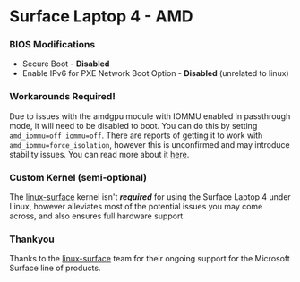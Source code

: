 # Surface Laptop 4 - AMD

### BIOS Modifications
- Secure Boot - **Disabled**
- Enable IPv6 for PXE Network Boot Option - **Disabled** (unrelated to linux)

### Workarounds Required!
Due to issues with the amdgpu module with IOMMU enabled in passthrough mode, it will need to be disabled to boot. You can do this by setting `amd_iommu=off iommu=off`. There are reports of getting it to work with `amd_iommu=force_isolation`, however this is unconfirmed and may introduce stability issues. You can read more about it [here](https://github.com/linux-surface/linux-surface/wiki/Surface-Laptop-4#screen-freezes-with-corruption-on-boot).

### Custom Kernel (semi-optional)
The [linux-surface](https://github.com/linux-surface/linux-surface) kernel isn't ***required*** for using the Surface Laptop 4 under Linux, however alleviates most of the potential issues you may come across, and also ensures full hardware support.

### Thankyou
Thanks to the [linux-surface](https://github.com/linux-surface/linux-surface) team for their ongoing support for the Microsoft Surface line of products.